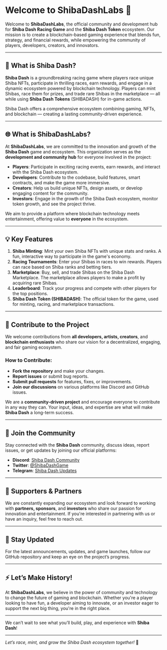 # Welcome to ShibaDashLabs 🌟

Welcome to **ShibaDashLabs**, the official community and development hub for **Shiba Dash Racing Game** and the **Shiba Dash Token** ecosystem. Our mission is to create a blockchain-based gaming experience that blends fun, strategy, and financial rewards, while empowering the community of players, developers, creators, and innovators.

---

## 🚀 **What is Shiba Dash?**

**Shiba Dash** is a groundbreaking racing game where players race unique Shiba NFTs, participate in thrilling races, earn rewards, and engage in a dynamic ecosystem powered by blockchain technology. Players can mint Shibas, race them for prizes, and trade rare Shibas in the marketplace — all while using **Shiba Dash Tokens** (SHIBADASH) for in-game actions.

Shiba Dash offers a comprehensive ecosystem combining gaming, NFTs, and blockchain — creating a lasting community-driven experience.

---

## 🌐 **What is ShibaDashLabs?**

At **ShibaDashLabs**, we are committed to the innovation and growth of the **Shiba Dash** game and ecosystem. This organization serves as the **development and community hub** for everyone involved in the project:

- **Players**: Participate in exciting racing events, earn rewards, and interact with the Shiba Dash ecosystem.
- **Developers**: Contribute to the codebase, build features, smart contracts, and make the game more immersive.
- **Creators**: Help us build unique NFTs, design assets, or develop engaging content for the community.
- **Investors**: Engage in the growth of the Shiba Dash ecosystem, monitor token growth, and see the project thrive.

We aim to provide a platform where blockchain technology meets entertainment, offering value to **everyone** in the ecosystem.

---

## 💡 **Key Features**

1. **Shiba Minting**: Mint your own Shiba NFTs with unique stats and ranks. A fun, interactive way to participate in the game's economy.
2. **Racing Tournaments**: Enter your Shibas in races to win rewards. Players can race based on Shiba ranks and betting tiers.
3. **Marketplace**: Buy, sell, and trade Shibas on the Shiba Dash Marketplace. The marketplace allows players to make a profit by acquiring rare Shibas.
4. **Leaderboard**: Track your progress and compete with other players for the top positions.
5. **Shiba Dash Token (SHIBADASH)**: The official token for the game, used for minting, racing, and marketplace transactions.

---

## 🔧 **Contribute to the Project**

We welcome contributions from **all developers, artists, creators**, and **blockchain enthusiasts** who share our vision for a decentralized, engaging, and fair gaming ecosystem.

### **How to Contribute:**
- **Fork the repository** and make your changes.
- **Report issues** or submit bug reports.
- **Submit pull requests** for features, fixes, or improvements.
- **Join our discussions** on various platforms like Discord and GitHub issues.

We are a **community-driven project** and encourage everyone to contribute in any way they can. Your input, ideas, and expertise are what will make **Shiba Dash** a long-term success.

---

## 💬 **Join the Community**

Stay connected with the **Shiba Dash** community, discuss ideas, report issues, or get updates by joining our official platforms:

- **Discord**: [Shiba Dash Community](#)
- **Twitter**: [@ShibaDashGame](#)
- **Telegram**: [Shiba Dash Updates](#)

---

## 🌱 **Supporters & Partners**

We are constantly expanding our ecosystem and look forward to working with **partners, sponsors**, and **investors** who share our passion for innovation and entertainment. If you're interested in partnering with us or have an inquiry, feel free to reach out.

---

## 📢 **Stay Updated**

For the latest announcements, updates, and game launches, follow our GitHub repository and keep an eye on the project’s progress.

---

## ⚡ **Let’s Make History!**

At **ShibaDashLabs**, we believe in the power of community and technology to change the future of gaming and blockchain. Whether you're a player looking to have fun, a developer aiming to innovate, or an investor eager to support the next big thing, you're in the right place.

---

We can’t wait to see what you’ll build, play, and experience with **Shiba Dash**!

---

*Let’s race, mint, and grow the Shiba Dash ecosystem together!* 🚀
